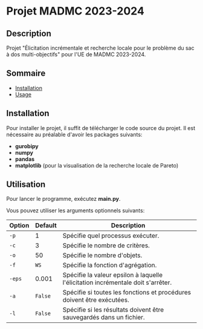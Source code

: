# Projet MADMC 2023-2024

## Description
Projet "Élicitation incrémentale et recherche locale pour le problème du sac à dos multi-objectifs" pour l'UE de MADMC 2023-2024.

## Sommaire
- [Installation](#installation)
- [Usage](#usage)

## Installation
Pour installer le projet, il suffit de télécharger le code source du projet.
Il est nécessaire au préalable d'avoir les packages suivants:
- **gurobipy**
- **numpy**
- **pandas**
- **matplotlib** (pour la visualisation de la recherche locale de Pareto)

## Utilisation
Pour lancer le programme, exécutez **main.py**.

Vous pouvez utiliser les arguments optionnels suivants:

| Option | Default | Description |
| ------ | ------- | ----------- |
| `-p`   | 1 | Spécifie quel processus exécuter. |
| `-c`   | 3 | Spécifie le nombre de critères. |
| `-o`   | 50 | Spécifie le nombre d'objets. |
| `-f`   | `WS` | Spécifie la fonction d'agrégation. |
| `-eps` | 0.001 | Spécifie la valeur epsilon à laquelle l'élicitation incrémentale doit s'arrêter. |
| `-a`   | `False` | Spécifie si toutes les fonctions et procédures doivent être exécutées. |
| `-l`   | `False` | Spécifie si les résultats doivent être sauvegardés dans un fichier. |
